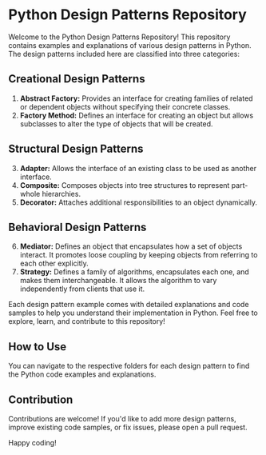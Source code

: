 # Python Design Patterns Repository

Welcome to the Python Design Patterns Repository! This repository contains examples and explanations of various design patterns in Python. The design patterns included here are classified into three categories:

## Creational Design Patterns
1. **Abstract Factory:** Provides an interface for creating families of related or dependent objects without specifying their concrete classes.
2. **Factory Method:** Defines an interface for creating an object but allows subclasses to alter the type of objects that will be created.
   
## Structural Design Patterns
3. **Adapter:** Allows the interface of an existing class to be used as another interface.
4. **Composite:** Composes objects into tree structures to represent part-whole hierarchies.
5. **Decorator:** Attaches additional responsibilities to an object dynamically.
   
## Behavioral Design Patterns
6. **Mediator:** Defines an object that encapsulates how a set of objects interact. It promotes loose coupling by keeping objects from referring to each other explicitly.
7. **Strategy:** Defines a family of algorithms, encapsulates each one, and makes them interchangeable. It allows the algorithm to vary independently from clients that use it.

Each design pattern example comes with detailed explanations and code samples to help you understand their implementation in Python. Feel free to explore, learn, and contribute to this repository!

## How to Use
You can navigate to the respective folders for each design pattern to find the Python code examples and explanations.

## Contribution
Contributions are welcome! If you'd like to add more design patterns, improve existing code samples, or fix issues, please open a pull request.

Happy coding!
